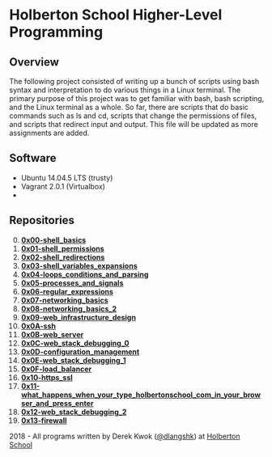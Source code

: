 # Holberton School Higher-Level Programming

## Overview
The following project consisted of writing up a bunch of scripts using bash syntax and interpretation to do various things in a Linux terminal. The primary purpose of this project was to get familiar with bash, bash scripting, and the Linux terminal as a whole. So far, there are scripts that do basic commands such as ls and cd, scripts that change the permissions of files, and scripts that redirect input and output. This file will be updated as more assignments are added.

## Software
* Ubuntu 14.04.5 LTS (trusty)
* Vagrant 2.0.1 (Virtualbox)
* 

## Repositories
0. **[0x00-shell_basics](https://github.com/dkwok94/holberton-system_engineering-devops/tree/master/0x00-shell_basics)**
1. **[0x01-shell_permissions](https://github.com/dkwok94/holberton-system_engineering-devops/tree/master/0x01-shell_permissions)**
2. **[0x02-shell_redirections](https://github.com/dkwok94/holberton-system_engineering-devops/tree/master/0x02-shell_redirections)**
3. **[0x03-shell_variables_expansions](https://github.com/dkwok94/holberton-system_engineering-devops/tree/master/0x03-shell_variables_expansions)**
4. **[0x04-loops_conditions_and_parsing](https://github.com/dkwok94/holberton-system_engineering-devops/tree/master/0x04-loops_conditions_and_parsing)**
5. **[0x05-processes_and_signals](https://github.com/dkwok94/holberton-system_engineering-devops/tree/master/0x05-processes_and_signals)**
6. **[0x06-regular_expressions](https://github.com/dkwok94/holberton-system_engineering-devops/tree/master/0x06-regular_expressions)**
7. **[0x07-networking_basics](https://github.com/dkwok94/holberton-system_engineering-devops/tree/master/0x07-networking_basics)**
8. **[0x08-networking_basics_2](https://github.com/dkwok94/holberton-system_engineering-devops/tree/master/0x08-networking_basics_2)**
9. **[0x09-web_infrastructure_design](https://github.com/dkwok94/holberton-system_engineering-devops/tree/master/0x09-web_infrastructure_design)**
10. **[0x0A-ssh](https://github.com/dkwok94/holberton-system_engineering-devops/tree/master/0x0A-ssh)**
11. **[0x0B-web_server](https://github.com/dkwok94/holberton-system_engineering-devops/tree/master/0x0B-web_server)**
12. **[0x0C-web_stack_debugging_0](https://github.com/dkwok94/holberton-system_engineering-devops/tree/master/0x0C-web_stack_debugging_0)**
13. **[0x0D-configuration_management](https://github.com/dkwok94/holberton-system_engineering-devops/tree/master/0x0D-configuration_management)**
14. **[0x0E-web_stack_debugging_1](https://github.com/dkwok94/holberton-system_engineering-devops/tree/master/0x0E-web_stack_debugging_1)**
15. **[0x0F-load_balancer](https://github.com/dkwok94/holberton-system_engineering-devops/tree/master/0x0F-load_balancer)**
16. **[0x10-https_ssl](https://github.com/dkwok94/holberton-system_engineering-devops/tree/master/0x10-https_ssl)**
17. **[0x11-what_happens_when_your_type_holbertonschool_com_in_your_browser_and_press_enter](https://github.com/dkwok94/holberton-system_engineering-devops/tree/master/0x11-what_happens_when_your_type_holbertonschool_com_in_your_browser_and_press_enter)**
18. **[0x12-web_stack_debugging_2](https://github.com/dkwok94/holberton-system_engineering-devops/tree/master/0x12-web_stack_debugging_2)**
19. **[0x13-firewall](https://github.com/dkwok94/holberton-system_engineering-devops/tree/master/0x13-firewall)**

2018 - All programs written by Derek Kwok ([@dlangshk](https://twitter.com/dlangshk)) at [Holberton School](https://www.holbertonschool.com/)